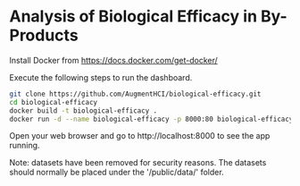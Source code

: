 # Analysis of Biological Efficacy in By-Products

Install Docker from https://docs.docker.com/get-docker/

Execute the following steps to run the dashboard.

```bash
git clone https://github.com/AugmentHCI/biological-efficacy.git
cd biological-efficacy
docker build -t biological-efficacy .
docker run -d --name biological-efficacy -p 8000:80 biological-efficacy
```
Open your web browser and go to http://localhost:8000 to see the app running.

Note: datasets have been removed for security reasons. The datasets should normally be placed under the '/public/data/' folder.